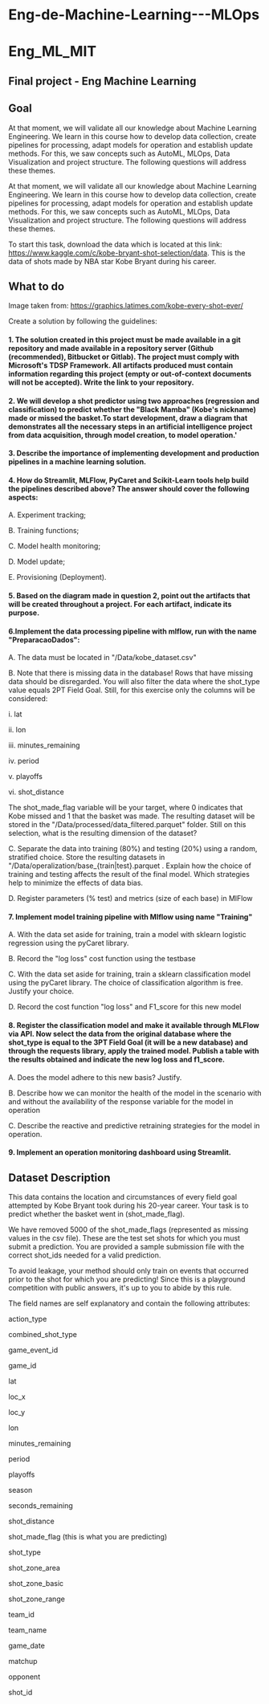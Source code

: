 # Eng-de-Machine-Learning---MLOps
 
# Eng_ML_MIT
## Final project - Eng Machine Learning 

## Goal 

At that moment, we will validate all our knowledge about Machine Learning Engineering. 
We learn in this course how to develop data collection, create pipelines for processing, adapt models for operation and establish update methods. 
For this, we saw concepts such as AutoML, MLOps, Data Visualization and project structure. The following questions will address these themes.

At that moment, we will validate all our knowledge about Machine Learning Engineering. We learn in this course how to develop data collection, create pipelines for processing, adapt models for operation and establish update methods. For this, we saw concepts such as AutoML, MLOps, Data Visualization and project structure. The following questions will address these themes.

To start this task, download the data which is located at this link: https://www.kaggle.com/c/kobe-bryant-shot-selection/data. This is the data of shots made by NBA star Kobe Bryant during his career.

## What to do 
Image taken from: https://graphics.latimes.com/kobe-every-shot-ever/

Create a solution by following the guidelines:

#### 1. The solution created in this project must be made available in a git repository and made available in a repository server (Github (recommended), Bitbucket or Gitlab). The project must comply with Microsoft's TDSP Framework. All artifacts produced must contain information regarding this project (empty or out-of-context documents will not be accepted). Write the link to your repository.

#### 2. We will develop a shot predictor using two approaches (regression and classification) to predict whether the "Black Mamba" (Kobe's nickname) made or missed the basket.To start development, draw a diagram that demonstrates all the necessary steps in an artificial intelligence project from data acquisition, through model creation, to model operation.'

#### 3. Describe the importance of implementing development and production pipelines in a machine learning solution.

#### 4. How do Streamlit, MLFlow, PyCaret and Scikit-Learn tools help build the pipelines described above? The answer should cover the following aspects:

A. Experiment tracking;

B. Training functions;

C. Model health monitoring;

D. Model update;

E. Provisioning (Deployment).

#### 5. Based on the diagram made in question 2, point out the artifacts that will be created throughout a project. For each artifact, indicate its purpose.

#### 6.Implement the data processing pipeline with mlflow, run with the name "PreparacaoDados":

A. The data must be located in "/Data/kobe_dataset.csv"

B. Note that there is missing data in the database! Rows that have missing data should be disregarded. You will also filter the data where the shot_type value equals 2PT Field Goal. Still, for this exercise only the columns will be considered:

i. lat

ii. lon

iii. minutes_remaining

iv. period

v. playoffs

vi. shot_distance

The shot_made_flag variable will be your target, where 0 indicates that Kobe missed and 1 that the basket was made. The resulting dataset will be stored in the "/Data/processed/data_filtered.parquet" folder. Still on this selection, what is the resulting dimension of the dataset?

C. Separate the data into training (80%) and testing (20%) using a random, stratified choice. Store the resulting datasets in "/Data/operalization/base_{train|test}.parquet . Explain how the choice of training and testing affects the result of the final model. Which strategies help to minimize the effects of data bias.

D. Register parameters (% test) and metrics (size of each base) in MlFlow

#### 7. Implement model training pipeline with Mlflow using name "Training"

A. With the data set aside for training, train a model with sklearn logistic regression using the pyCaret library.

B. Record the "log loss" cost function using the testbase

C. With the data set aside for training, train a sklearn classification model using the pyCaret library. The choice of classification algorithm is free. Justify your choice.

D. Record the cost function "log loss" and F1_score for this new model

#### 8. Register the classification model and make it available through MLFlow via API. Now select the data from the original database where the shot_type is equal to the 3PT Field Goal (it will be a new database) and through the requests library, apply the trained model. Publish a table with the results obtained and indicate the new log loss and f1_score.

A. Does the model adhere to this new basis? Justify.

B. Describe how we can monitor the health of the model in the scenario with and without the availability of the response variable for the model in operation

C. Describe the reactive and predictive retraining strategies for the model in operation.

#### 9. Implement an operation monitoring dashboard using Streamlit.

## Dataset Description
This data contains the location and circumstances of every field goal attempted by Kobe Bryant took during his 20-year career. Your task is to predict whether the basket went in (shot_made_flag).

We have removed 5000 of the shot_made_flags (represented as missing values in the csv file). These are the test set shots for which you must submit a prediction. You are provided a sample submission file with the correct shot_ids needed for a valid prediction.

To avoid leakage, your method should only train on events that occurred prior to the shot for which you are predicting! Since this is a playground competition with public answers, it's up to you to abide by this rule.

The field names are self explanatory and contain the following attributes:

action_type

combined_shot_type

game_event_id

game_id

lat

loc_x

loc_y

lon

minutes_remaining

period

playoffs

season 

seconds_remaining

shot_distance

shot_made_flag (this is what you are predicting)

shot_type

shot_zone_area

shot_zone_basic

shot_zone_range

team_id

team_name

game_date

matchup

opponent

shot_id

